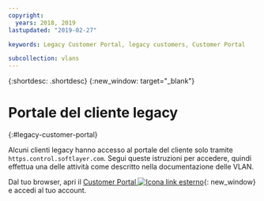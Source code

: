 ```yaml
---
copyright:
  years: 2018, 2019
lastupdated: "2019-02-27"

keywords: Legacy Customer Portal, legacy customers, Customer Portal

subcollection: vlans
---
```


{:shortdesc: .shortdesc}
{:new_window: target="_blank"}
 
# Portale del cliente legacy
{:#legacy-customer-portal}
 
Alcuni clienti legacy hanno accesso al portale del cliente solo tramite `https.control.softlayer.com`. Segui queste istruzioni per accedere, quindi effettua una delle attività come descritto nella documentazione delle VLAN. 

Dal tuo browser, apri il [Customer Portal ![Icona link esterno](../../icons/launch-glyph.svg "Icona link esterno")](https://control.softlayer.com/){: new_window} e accedi al tuo account.
